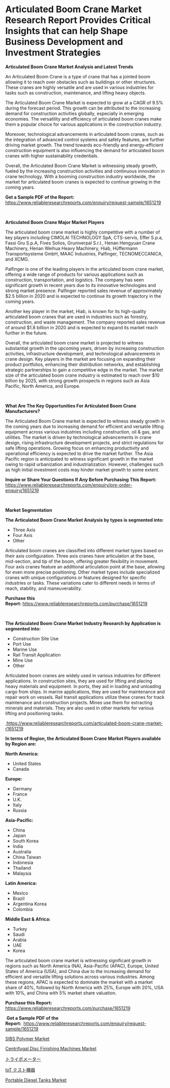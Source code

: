 <p><h1>Articulated Boom Crane Market Research Report Provides Critical Insights that can help Shape Business Development and Investment Strategies</h1></p><p><strong>Articulated Boom Crane Market Analysis and Latest Trends</strong></p>
<p><p>An Articulated Boom Crane is a type of crane that has a jointed boom allowing it to reach over obstacles such as buildings or other structures. These cranes are highly versatile and are used in various industries for tasks such as construction, maintenance, and lifting heavy objects.</p><p>The Articulated Boom Crane Market is expected to grow at a CAGR of 9.5% during the forecast period. This growth can be attributed to the increasing demand for construction activities globally, especially in emerging economies. The versatility and efficiency of articulated boom cranes make them a popular choice for various applications in the construction industry.</p><p>Moreover, technological advancements in articulated boom cranes, such as the integration of advanced control systems and safety features, are further driving market growth. The trend towards eco-friendly and energy-efficient construction equipment is also influencing the demand for articulated boom cranes with higher sustainability credentials.</p><p>Overall, the Articulated Boom Crane Market is witnessing steady growth, fueled by the increasing construction activities and continuous innovation in crane technology. With a booming construction industry worldwide, the market for articulated boom cranes is expected to continue growing in the coming years.</p></p>
<p><strong>Get a Sample PDF of the Report:&nbsp;</strong> <a href="https://www.reliableresearchreports.com/enquiry/request-sample/1651219">https://www.reliableresearchreports.com/enquiry/request-sample/1651219</a></p>
<p>&nbsp;</p>
<p><strong>Articulated Boom Crane Major Market Players</strong></p>
<p><p>The articulated boom crane market is highly competitive with a number of key players including CIMOLAI TECHNOLOGY SpA, CTS-servis, Effer S.p.a, Fassi Gru S.p.A, Fives Solios, Gruniverpal S.r.l., Henan Hengyuan Crane Machinery, Henan Weihua Heavy Machinery, Hiab, Hüffermann Transportsysteme GmbH, MAAC Industries, Palfinger, TECNOMECCANICA, and XCMG.</p><p>Palfinger is one of the leading players in the articulated boom crane market, offering a wide range of products for various applications such as construction, transportation, and logistics. The company has seen significant growth in recent years due to its innovative technologies and strong market presence. Palfinger reported sales revenue of approximately $2.5 billion in 2020 and is expected to continue its growth trajectory in the coming years.</p><p>Another key player in the market, Hiab, is known for its high-quality articulated boom cranes that are used in industries such as forestry, construction, and waste management. The company reported sales revenue of around $1.8 billion in 2020 and is expected to expand its market reach further in the future.</p><p>Overall, the articulated boom crane market is projected to witness substantial growth in the upcoming years, driven by increasing construction activities, infrastructure development, and technological advancements in crane design. Key players in the market are focusing on expanding their product portfolios, enhancing their distribution networks, and establishing strategic partnerships to gain a competitive edge in the market. The market size of the articulated boom crane industry is estimated to reach over $10 billion by 2025, with strong growth prospects in regions such as Asia Pacific, North America, and Europe.</p></p>
<p>&nbsp;</p>
<p><strong>What Are The Key Opportunities For Articulated Boom Crane Manufacturers?</strong></p>
<p><p>The Articulated Boom Crane market is expected to witness steady growth in the coming years due to increasing demand for efficient and versatile lifting equipment across various industries including construction, oil & gas, and utilities. The market is driven by technological advancements in crane design, rising infrastructure development projects, and strict regulations for safe lifting operations. Growing focus on enhancing productivity and operational efficiency is expected to drive the market further. The Asia Pacific region is anticipated to witness significant growth in the market owing to rapid urbanization and industrialization. However, challenges such as high initial investment costs may hinder market growth to some extent.</p></p>
<p><strong>Inquire or Share Your Questions If Any Before Purchasing This Report:</strong> <a href="https://www.reliableresearchreports.com/enquiry/pre-order-enquiry/1651219">https://www.reliableresearchreports.com/enquiry/pre-order-enquiry/1651219</a></p>
<p>&nbsp;</p>
<p><strong>Market Segmentation</strong></p>
<p><strong>The Articulated Boom Crane Market Analysis by types is segmented into:</strong></p>
<p><ul><li>Three Axis</li><li>Four Axis</li><li>Other</li></ul></p>
<p><p>Articulated boom cranes are classified into different market types based on their axis configuration. Three axis cranes have articulation at the base, mid-section, and tip of the boom, offering greater flexibility in movement. Four axis cranes feature an additional articulation point at the base, allowing for even more precise positioning. Other market types include specialized cranes with unique configurations or features designed for specific industries or tasks. These variations cater to different needs in terms of reach, stability, and maneuverability.</p></p>
<p><strong>Purchase this Report:&nbsp;</strong><a href="https://www.reliableresearchreports.com/purchase/1651219">https://www.reliableresearchreports.com/purchase/1651219</a></p>
<p>&nbsp;</p>
<p><strong>The Articulated Boom Crane Market Industry Research by Application is segmented into:</strong></p>
<p><ul><li>Construction Site Use</li><li>Port Use</li><li>Marine Use</li><li>Rail Transit Application</li><li>Mine Use</li><li>Other</li></ul></p>
<p><p>Articulated boom cranes are widely used in various industries for different applications. In construction sites, they are used for lifting and placing heavy materials and equipment. In ports, they aid in loading and unloading cargo from ships. In marine applications, they are used for maintenance and repair work on vessels. Rail transit applications utilize these cranes for track maintenance and construction projects. Mines use them for extracting minerals and materials. They are also used in other markets for various lifting and positioning tasks.</p></p>
<p><a href="https://www.reliableresearchreports.com/articulated-boom-crane-market-r1651219">&nbsp;https://www.reliableresearchreports.com/articulated-boom-crane-market-r1651219</a></p>
<p><strong>In terms of Region, the Articulated Boom Crane Market Players available by Region are:</strong></p>
<p>
    <p> <strong> North America: </strong>
        <ul>
            <li>United States</li>
            <li>Canada</li>
        </ul>
        </p> 
    <p> <strong> Europe: </strong>
        <ul>
            <li>Germany</li>
            <li>France</li>
            <li>U.K.</li>
            <li>Italy</li>
            <li>Russia</li>
        </ul>
        </p> 
    <p> <strong> Asia-Pacific: </strong>
        <ul>
            <li>China</li>
            <li>Japan</li>
            <li>South Korea</li>
            <li>India</li>
            <li>Australia</li>
            <li>China Taiwan</li>
            <li>Indonesia</li>
            <li>Thailand</li>
            <li>Malaysia</li>
        </ul>
        </p> 
    <p> <strong> Latin America: </strong>
        <ul>
            <li>Mexico</li>
            <li>Brazil</li>
            <li>Argentina Korea</li>
            <li>Colombia</li>
        </ul>
        </p> 
    <p> <strong> Middle East & Africa: </strong>
        <ul>
            <li>Turkey</li>
            <li>Saudi</li>
            <li>Arabia</li>
            <li>UAE</li>
            <li>Korea</li>
        </ul>
    </p>
    </p>
<p><p>The articulated boom crane market is witnessing significant growth in regions such as North America (NA), Asia-Pacific (APAC), Europe, United States of America (USA), and China due to the increasing demand for efficient and versatile lifting solutions across various industries. Among these regions, APAC is expected to dominate the market with a market share of 40%, followed by North America with 25%, Europe with 20%, USA with 10%, and China with 5% market share valuation.</p></p>
<p><strong>Purchase this Report: </strong><a href="https://www.reliableresearchreports.com/purchase/1651219">https://www.reliableresearchreports.com/purchase/1651219</a></p>
<p>&nbsp;<strong>Get a Sample PDF of the Report:&nbsp;&nbsp;</strong><a href="https://www.reliableresearchreports.com/enquiry/request-sample/1651219">https://www.reliableresearchreports.com/enquiry/request-sample/1651219</a></p>
<p><strong></strong></p>
<p><p><a href="https://issuu.com/reportprime-2/docs/sibs-polymer-market-size-2030.pptx">SIBS Polymer Market</a></p><p><a href="https://github.com/moyahfrancoestellec51j635wcx/Market-Research-Report-List-2/blob/main/centrifugal-disc-finishing-machines-market.md">Centrifugal Disc Finishing Machines Market</a></p><p><a href="https://github.com/sghwr779811674/Market-Research-Report-List-1/blob/main/291367827938.md">トライボメーター</a></p><p><a href="https://github.com/dandier2003/Market-Research-Report-List-1/blob/main/237300927939.md">IoT テスト機器</a></p><p><a href="https://github.com/suaretopek9/Market-Research-Report-List-2/blob/main/portable-diesel-tanks-market.md">Portable Diesel Tanks Market</a></p></p>